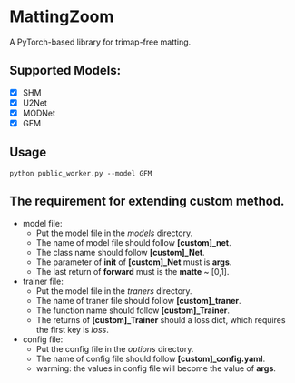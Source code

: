 # MattingZoom
A PyTorch-based library for trimap-free matting.


 
## Supported Models:
- [x] SHM
- [x] U2Net
- [x] MODNet
- [x] GFM

## Usage
`python public_worker.py --model GFM`

## The requirement for extending custom method.
- model file: 
  - Put the model file in the *models* directory.
  - The name of model file should follow **[custom]_net**.
  - The class name should follow **[custom]_Net**.
  - The parameter of __init__ of **[custom]_Net** must is **args**.
  - The last return of **forward** must is the **matte** ~ [0,1].
- trainer file:
  - Put the model file in the *traners* directory.
  - The name of traner file should follow **[custom]_traner**.
  - The function name should follow **[custom]_Trainer**.
  - The returns of **[custom]_Trainer** should a loss dict, which requires the first key is *loss*.
- config file:
  - Put the config file in the *options* directory.
  - The name of config file should follow **[custom]_config.yaml**.
  - warming: the values in config file will become the value of **args**.
